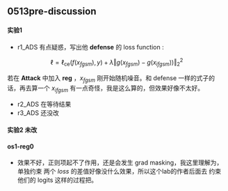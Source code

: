 ## 0513pre-discussion

#### 实验1

- r1_ADS 有点疑惑，写出他 **defense** 的 loss function :

$$
\ell = \ell_{\text{ce}}(f(x_{fgsm}),y) + \lambda \Vert g(x_{fgsm}) - g(x_{ifgsm})) \Vert_2^2
$$

若在 **Attack** 中加入 **reg** ，$x_{fgsm}$ 刚开始随机噪音。和 defense 一样的式子的话，再去算一个 $x_{ifgsm}$ 有一点奇怪，我是这么算的，但效果好像不太好。

- r2_ADS 在等待结果
- r3_ADS 还没改

#### 实验2 未改

#### os1-reg0 

- 效果不好，正则项起不了作用，还是会发生 grad masking，我这里理解为， 单独约束 两个 $loss$ 的差值好像没什么效果，所以这个lab的作者后面去 约束他们的 logits 这样的过程把。
